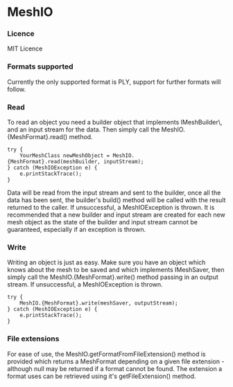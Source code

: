 # MeshIO
<h3>Licence</h3>
MIT Licence

<h3>Formats supported</h3>
Currently the only supported format is PLY, support for further formats will follow.


<h3>Read</h3>
To read an object you need a builder object that implements IMeshBuilder\<YourMeshClass\>, and an input stream for the data. Then simply call the MeshIO.{MeshFormat}.read() method.

    try {
        YourMeshClass newMeshObject = MeshIO.{MeshFormat}.read(meshBuilder, inputStream);
    } catch (MeshIOException e) {
        e.printStackTrace();
    }

Data will be read from the input stream and sent to the builder, once all the data has been sent, the builder's build() method will be called with the result returned to the caller. If unsuccessful, a MeshIOException is thrown. It is recommended that a new builder and input stream are created for each new mesh object as the state of the builder and input stream cannot be guaranteed, especially if an exception is thrown.

<h3>Write</h3>
Writing an object is just as easy. Make sure you have an object which knows about the mesh to be saved and which implements IMeshSaver, then simply call the MeshIO.{MeshFormat}.write() method passing in an output stream. If unsuccessful, a MeshIOException is thrown.

    try {
        MeshIO.{MeshFormat}.write(meshSaver, outputStream);
    } catch (MeshIOException e) {
        e.printStackTrace();
    }

<h3>File extensions</h3>
For ease of use, the MeshIO.getFormatFromFileExtension() method is provided which returns a MeshFormat depending on a given file extension - although null may be returned if a format cannot be found. The extension a format uses can be retrieved using it's getFileExtension() method.
